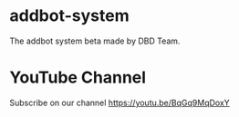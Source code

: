 # addbot-system
The addbot system beta made by DBD Team.
# YouTube Channel
Subscribe on our channel https://youtu.be/BqGq9MqDoxY
